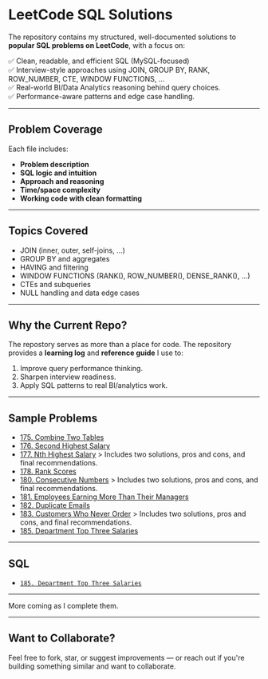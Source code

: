 # LeetCode SQL Solutions

The repository contains my structured, well-documented solutions to **popular SQL problems on LeetCode**, with a focus on:

✅ Clean, readable, and efficient SQL (MySQL-focused)  
✅ Interview-style approaches using JOIN, GROUP BY, RANK, ROW_NUMBER, CTE, WINDOW FUNCTIONS, ...  
✅ Real-world BI/Data Analytics reasoning behind query choices.  
✅ Performance-aware patterns and edge case handling.  

---

## Problem Coverage

Each file includes:
- **Problem description**
- **SQL logic and intuition**
- **Approach and reasoning**
- **Time/space complexity**
- **Working code with clean formatting**

---

## Topics Covered

- JOIN (inner, outer, self-joins, ...)
- GROUP BY and aggregates
- HAVING and filtering
- WINDOW FUNCTIONS (RANK(), ROW_NUMBER(), DENSE_RANK(), ...)
- CTEs and subqueries
- NULL handling and data edge cases

---

## Why the Current Repo?

The repostory serves as more than a place for code.  The repository provides a **learning log** and **reference guide** I use to:
1. Improve query performance thinking.
2. Sharpen interview readiness.
3. Apply SQL patterns to real BI/analytics work.

---

## Sample Problems

- [175. Combine Two Tables](https://github.com/davidcn2/leetcode-sql-solutions/blob/main/Problem%3A%20175%3A%20Combine%20Two%20Tables)
- [176. Second Highest Salary](https://github.com/davidcn2/leetcode-sql-solutions/blob/main/Problem%3A%20176.%20Second%20Highest%20Salary)
- [177. Nth Highest Salary](https://github.com/davidcn2/leetcode-sql-solutions/blob/main/Problem%3A%20177.%20Nth%20Highest%20Salary) > Includes two solutions, pros and cons, and final recommendations.
- [178. Rank Scores](https://github.com/davidcn2/leetcode-sql-solutions/blob/main/Problem%3A%20178.%20Rank%20Scores)
- [180. Consecutive Numbers](https://github.com/davidcn2/leetcode-sql-solutions/blob/main/Problem%3A%20180.%20Consecutive%20Numbers) > Includes two solutions, pros and cons, and final recommendations.
- [181. Employees Earning More Than Their Managers](https://github.com/davidcn2/leetcode-sql-solutions/blob/main/Problem%3A%20181.%20Employees%20Earning%20More%20Than%20Their%20Managers)
- [182. Duplicate Emails](https://github.com/davidcn2/leetcode-sql-solutions/blob/main/Problem%3A%20182.%20Duplicate%20Emails)
- [183. Customers Who Never Order](https://github.com/davidcn2/leetcode-sql-solutions/blob/main/Problem%3A%20183.%20Customers%20Who%20Never%20Order) > Includes two solutions, pros and cons, and final recommendations.
- [185. Department Top Three Salaries](https://github.com/davidcn2/leetcode-sql-solutions/blob/main/Problem%3A%20185.%20Department%20Top%20Three%20Salaries)

---

## SQL

- [`185. Department Top Three Salaries`](https://github.com/davidcn2/leetcode-sql-solutions/blob/main/Problem%3A%20185.%20Department%20Top%20Three%20Salaries/Department%20Top%203%20Salaries.sql)

---

More coming as I complete them.

---

## Want to Collaborate?

Feel free to fork, star, or suggest improvements — or reach out if you're building something similar and want to collaborate.
